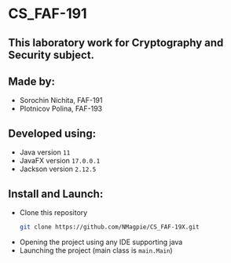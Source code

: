 # CS_FAF-191
## This laboratory work for Cryptography and Security subject.
## Made by: 
* Sorochin Nichita, FAF-191
* Plotnicov Polina, FAF-193 

## Developed using:
* Java version     `11`
* JavaFX version   `17.0.0.1`
* Jackson version  `2.12.5`

## Install and Launch:
* Clone this repository
  ```sh
  git clone https://github.com/NMagpie/CS_FAF-19X.git
  ```
* Opening the project using any IDE supporting java
* Launching the project (main class is `main.Main`)